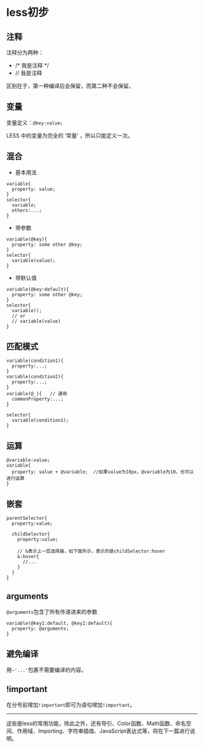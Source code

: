 # less初步

## 注释

注释分为两种：

- /* 我是注释 */
- // 我是注释

区别在于，第一种编译后会保留，而第二种不会保留。

## 变量

变量定义：```@key:value;``` 

LESS 中的变量为完全的 ‘常量’ ，所以只能定义一次。

## 混合

- 基本用法

```less
variable{
  property: value;
}
selector{
  variable;
  others:...;
}
```

- 带参数

```less
variable(@key){
  property: some other @key;
}
selector{
  variable(value);
}
```

- 带默认值

```less
variable(@key:default){
  property: some other @key;
}
selector{
  variable();
  // or
  // variable(value)
}
```

## 匹配模式

```less
variable(condition1){
  property:...;
}
variable(condition2){
  property:...;
}
variable(@_){	// 通用
  commonProperty:...;
}

selector{
  variable(condition1);
}
```

## 运算

```less
@variable:value;
variable{
  property: value + @variable;	//如果value为10px，@variable为10，也可以进行运算
}
```

## 嵌套

```less
parentSelector{
  property:value;
  
  childSelector{
    property:value;
    
    // &表示上一层选择器，如下面所示，表示的是childSelector:hover
    &:hover{
      //...
    }
  }
}
```

## arguments

``@arguments``包含了所有传递进来的参数

```less
variable(@key1:default, @key2:default){
  property: @arguments;
}
```

## 避免编译

用``~'...'``包裹不需要编译的内容。

## !important

在分号前增加``!important``即可为语句增加``!important``。

----

这些是less的常用功能，除此之外，还有导引、Color函数、Math函数、命名空间、作用域、Importing、字符串插值、JavaScript表达式等，将在下一篇进行说明。
